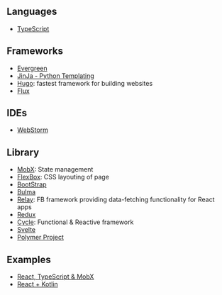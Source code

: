 ## Languages
- [TypeScript](https://www.typescriptlang.org)

## Frameworks
- [Evergreen](https://github.com/segmentio/evergreen)
- [JinJa - Python Templating](http://jinja.pocoo.org/docs/dev/)
- [Hugo](https://gohugo.io/getting-started/quick-start/): fastest framework for building websites
- [Flux](http://facebook.github.io/flux/)

## IDEs
- [WebStorm](https://www.jetbrains.com/webstorm/)

## Library
- [MobX](https://mobx.js.org): State management
- [FlexBox](https://css-tricks.com/snippets/css/a-guide-to-flexbox/): CSS layouting of page
- [BootStrap](https://getbootstrap.com/docs/4.1/layout/grid/)
- [Bulma](https://bulma.io)
- [Relay](https://github.com/expede/awesome-relay#readme): FB framework providing data-fetching functionality for React apps
- [Redux](https://redux.js.org)
- [Cycle](https://cycle.js.org): Functional & Reactive framework
- [Svelte](https://github.com/sveltejs/svelte)
- [Polymer Project](https://www.polymer-project.org)

## Examples
- [React, TypeScript & MobX](https://github.com/eugenkiss/7guis-React-TypeScript-MobX)
- [React + Kotlin](https://medium.com/p/715c75a947d2/responses/show)
